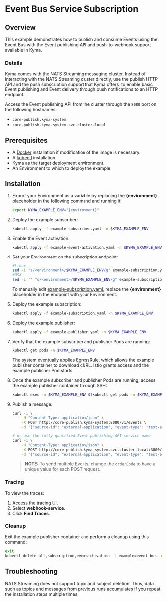 # Event Bus Service Subscription

## Overview

This example demonstrates how to publish and consume Events using the Event Bus with the Event publishing API and push-to-webhook support available in Kyma.

### Details

Kyma comes with the NATS Streaming messaging cluster. Instead of interacting with the NATS Streaming cluster directly, use the publish HTTP API and the push subscription support that Kyma offers, to enable basic Event publishing and Event delivery through push notifications to an HTTP endpoint.

Access the Event publishing API from the cluster through the `8080` port on the following hostnames:

* `core-publish.kyma-system`
* `core-publish.kyma-system.svc.cluster.local`

## Prerequisites

* A [Docker](https://docs.docker.com/install) installation if modification of the image is necessary.
* A [kubectl](https://kubernetes.io/docs/tasks/tools/install-kubectl/) installation.
* Kyma as the target deployment environment.
* An Environment to which to deploy the example.


## Installation

1. Export your Environment as a variable by replacing the **{environment}** placeholder in the following command and running it:
    ```bash
    export KYMA_EXAMPLE_ENV="{environment}"
    ```

2. Deploy the example subscriber:
    ```bash
    kubectl apply -f example-subscriber.yaml -n $KYMA_EXAMPLE_ENV
    ```

3. Enable the Event activation:
    ```bash
    kubectl apply -f example-event-activation.yaml -n $KYMA_EXAMPLE_ENV
    ```
4. Set your Environment on the subscription endpoint:
    ```bash
    #Linux
    sed -i "s/<environment>/$KYMA_EXAMPLE_ENV/g" example-subscription.yaml
    #OSX
    sed -i '' "s/<environment>/$KYMA_EXAMPLE_ENV/g" example-subscription.yaml
    ```
    To manually edit [example-subscription.yaml](./example-subscription.yaml), replace the **{environment}** placeholder in the endpoint with your Environment.

5. Deploy the example subscription:
    ```bash
    kubectl apply -f example-subscription.yaml -n $KYMA_EXAMPLE_ENV
    ```

6. Deploy the example publisher:
    ```bash
    kubectl apply -f example-publisher.yaml -n $KYMA_EXAMPLE_ENV
    ```

7. Verify that the example subscriber and publisher Pods are running:
    ```bash
    kubectl get pods -n $KYMA_EXAMPLE_ENV
    ```
    The system eventually applies EgressRule, which allows the example publisher container to download cURL. Istio grants access and the example publisher Pod starts.

8. Once the example subscriber and publisher Pods are running, access the example publisher container through SSH:
    ```bash
    kubectl exec -n $KYMA_EXAMPLE_ENV $(kubectl get pods -n $KYMA_EXAMPLE_ENV -l app=example-publisher --output=jsonpath={.items..metadata.name}) -c example-publisher -i -t -- sh
    ```

9. Publish a message:
    ```bash
    curl -i \
        -H "Content-Type: application/json" \
        -X POST http://core-publish.kyma-system:8080/v1/events \
        -d '{"source-id": "external-application", "event-type": "test-event-bus", "event-type-version": "v1", "event-time": "2018-11-02T22:08:41+00:00", "data": {"event":{"customer":{"customerID": "1234", "uid": "rick.sanchez@mail.com"}}}}'

    # or use the fully-qualified Event publishing API service name
    curl -i \
        -H "Content-Type: application/json" \
        -X POST http://core-publish.kyma-system.svc.cluster.local:3000/v1/events \
        -d '{"source-id": "external-application", "event-type": "test-event-bus", "event-type-version": "v1", "event-time": "2018-11-02T22:08:41+00:00", "data": {"event":{"customer":{"customerID": "1234", "uid": "rick.sanchez@mail.com"}}}}'
    ```
    > **NOTE:** To send multiple Events, change the `orderCode` to have a unique value for each POST request.


### Tracing

To view the traces:

1. [Access the tracing UI](https://github.com/kyma-project/kyma/blob/master/docs/tracing/docs/001-overview-tracing.md).
2. Select **webhook-service**.
3. Click **Find Traces**.

### Cleanup

Exit the example publisher container and perform a cleanup using this command:

```bash
exit
kubectl delete all,subscription,eventactivation -l example=event-bus -n $KYMA_EXAMPLE_ENV
```

## Troubleshooting

NATS Streaming does not support topic and subject deletion. Thus, data such as topics and messages from previous runs accumulates if you repeat the installation steps multiple times.
